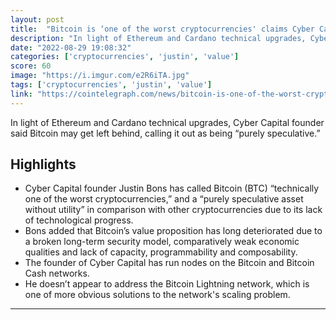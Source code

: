 ```yaml
---
layout: post
title:  "Bitcoin is ‘one of the worst cryptocurrencies' claims Cyber Capital founder"
description: "In light of Ethereum and Cardano technical upgrades, Cyber Capital founder said Bitcoin may get left behind, calling it out as being “purely speculative.”"
date: "2022-08-29 19:08:32"
categories: ['cryptocurrencies', 'justin', 'value']
score: 60
image: "https://i.imgur.com/e2R6iTA.jpg"
tags: ['cryptocurrencies', 'justin', 'value']
link: "https://cointelegraph.com/news/bitcoin-is-one-of-the-worst-cryptocurrencies-claims-cyber-capital-founder"
---
```


In light of Ethereum and Cardano technical upgrades, Cyber Capital founder said Bitcoin may get left behind, calling it out as being “purely speculative.”

## Highlights

- Cyber Capital founder Justin Bons has called Bitcoin (BTC) “technically one of the worst cryptocurrencies,” and a “purely speculative asset without utility” in comparison with other cryptocurrencies due to its lack of technological progress.
- Bons added that Bitcoin’s value proposition has long deteriorated due to a broken long-term security model, comparatively weak economic qualities and lack of capacity, programmability and composability.
- The founder of Cyber Capital has run nodes on the Bitcoin and Bitcoin Cash networks.
- He doesn’t appear to address the Bitcoin Lightning network, which is one of more obvious solutions to the network's scaling problem.

---
